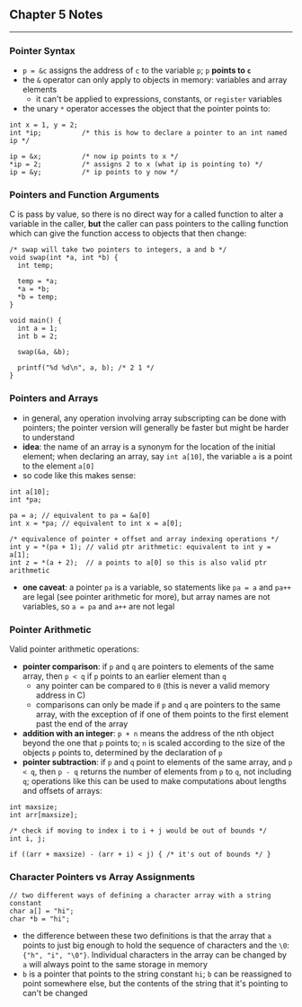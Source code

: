 ## Chapter 5 Notes

---

### Pointer Syntax

- `p = &c` assigns the address of `c` to the variable `p`; `p` **points to `c`**
- the `&` operator can only apply to objects in memory: variables and array elements
  - it can't be applied to expressions, constants, or `register` variables
- the unary `*` operator accesses the object that the pointer points to:

```
int x = 1, y = 2;
int *ip;          /* this is how to declare a pointer to an int named ip */

ip = &x;          /* now ip points to x */
*ip = 2;          /* assigns 2 to x (what ip is pointing to) */
ip = &y;          /* ip points to y now */
```

### Pointers and Function Arguments

C is pass by value, so there is no direct way for a called function to alter a variable in the caller, **but** the caller can pass pointers to the calling function which can give the function access to objects that then change:

```
/* swap will take two pointers to integers, a and b */
void swap(int *a, int *b) {
  int temp;

  temp = *a;
  *a = *b;  
  *b = temp;
}

void main() {
  int a = 1;
  int b = 2;

  swap(&a, &b);

  printf("%d %d\n", a, b); /* 2 1 */
}
```

### Pointers and Arrays

- in general, any operation involving array subscripting can be done with pointers; the pointer version will generally be faster but might be harder to understand
- **idea**: the name of an array is a synonym for the location of the initial element; when declaring an array, say `int a[10]`, the variable `a` is a point to the element `a[0]`
- so code like this makes sense:

```
int a[10];
int *pa;

pa = a; // equivalent to pa = &a[0]
int x = *pa; // equivalent to int x = a[0];

/* equivalence of pointer + offset and array indexing operations */
int y = *(pa + 1); // valid ptr arithmetic: equivalent to int y = a[1];
int z = *(a + 2);  // a points to a[0] so this is also valid ptr arithmetic
```

- **one caveat**: a pointer `pa` is a variable, so statements like `pa = a` and `pa++` are legal (see pointer arithmetic for more), but array names are not variables, so `a = pa` and `a++` are not legal

### Pointer Arithmetic

Valid pointer arithmetic operations:

- **pointer comparison**: if `p` and `q` are pointers to elements of the same array, then `p < q` if `p` points to an earlier element than `q`
  - any pointer can be compared to `0` (this is never a valid memory address in C)
  - comparisons can only be made if `p` and `q` are pointers to the same array, with the exception of if one of them points to the first element past the end of the array
- **addition with an integer**: `p + n` means the address of the nth object beyond the one that `p` points to; `n` is scaled according to the size of the objects `p` points to, determined by the declaration of `p`
- **pointer subtraction**: if `p` and `q` point to elements of the same array, and `p < q`, then `p - q` returns the number of elements from `p` to `q`, not including `q`; operations like this can be used to make computations about lengths and offsets of arrays:

```
int maxsize;
int arr[maxsize];

/* check if moving to index i to i + j would be out of bounds */
int i, j;

if ((arr + maxsize) - (arr + i) < j) { /* it's out of bounds */ }
```

### Character Pointers vs Array Assignments

```
// two different ways of defining a character array with a string constant
char a[] = "hi";
char *b = "hi";  
```

- the difference between these two definitions is that the array that `a` points to just big enough to hold the sequence of characters and the `\0`: `{"h", "i", "\0"}`. Individual characters in the array can be changed by `a` will always point to the same storage in memory
- `b` is a pointer that points to the string constant `hi`; `b` can be reassigned to point somewhere else, but the contents of the string that it's pointing to can't be changed